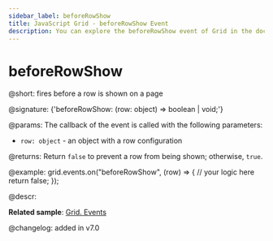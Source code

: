 ```yaml
---
sidebar_label: beforeRowShow
title: JavaScript Grid - beforeRowShow Event 
description: You can explore the beforeRowShow event of Grid in the documentation of the DHTMLX JavaScript UI library. Browse developer guides and API reference, try out code examples and live demos, and download a free 30-day evaluation version of DHTMLX Suite.
---
```


# beforeRowShow

@short: fires before a row is shown on a page

@signature: {'beforeRowShow: (row: object) => boolean | void;'}

@params:
The callback of the event is called with the following parameters:
- `row: object` - an object with a row configuration

@returns:
Return `false` to prevent a row from being shown; otherwise, `true`.

@example:
grid.events.on("beforeRowShow", (row) => {
    // your logic here
    return false;
});

@descr:

**Related sample**: [Grid. Events](https://snippet.dhtmlx.com/9zeyp4ds)

@changelog: added in v7.0